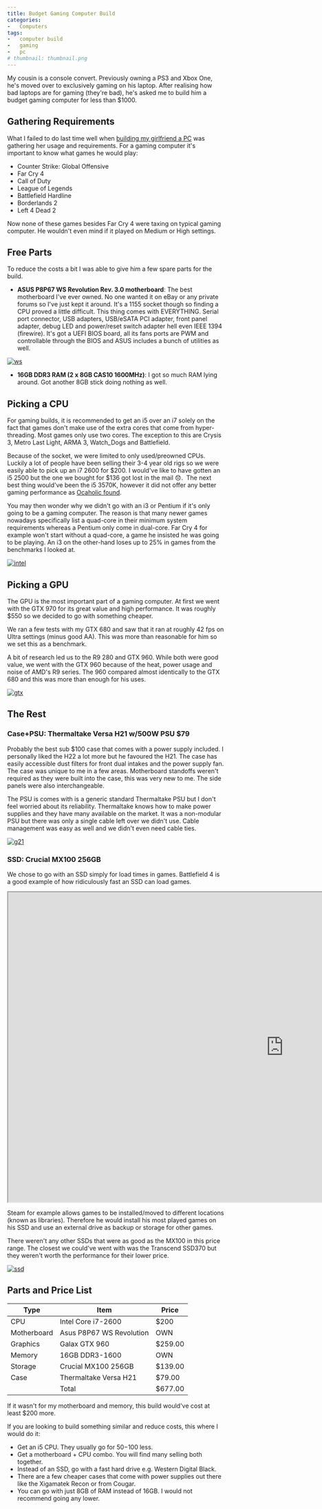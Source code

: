 ```yaml
---
title: Budget Gaming Computer Build
categories:
-   Computers
tags:
-   computer build
-   gaming
-   pc
# thumbnail: thumbnail.png
---
```


My cousin is a console convert. Previously owning a PS3 and Xbox One, he's moved over to exclusively gaming on his laptop. After realising how bad laptops are for gaming (they're bad), he's asked me to build him a budget gaming computer for less than $1000.

<!-- more -->

## Gathering Requirements

What I failed to do last time well when [building my girlfriend a PC](https://calvin.me/computer-build-girlfriend/) was gathering her usage and requirements. For a gaming computer it's important to know what games he would play:

*   Counter Strike: Global Offensive
*   Far Cry 4
*   Call of Duty
*   League of Legends
*   Battlefield Hardline
*   Borderlands 2
*   Left 4 Dead 2

Now none of these games besides Far Cry 4 were taxing on typical gaming computer. He wouldn't even mind if it played on Medium or High settings.

## Free Parts

To reduce the costs a bit I was able to give him a few spare parts for the build.

*   **ASUS P8P67 WS Revolution Rev. 3.0 motherboard**: The best motherboard I've ever owned. No one wanted it on eBay or any private forums so I've just kept it around. It's a 1155 socket though so finding a CPU proved a little difficult. This thing comes with EVERYTHING. Serial port connector, USB adapters, USB/eSATA PCI adapter, front panel adapter, debug LED and power/reset switch adapter hell even IEEE 1394 (firewire). It's got a UEFI BIOS board, all its fans ports are PWM and controllable through the BIOS and ASUS includes a bunch of utilities as well.

[![ws](ws.jpg)](ws.jpg)

*   **16GB DDR3 RAM (2 x 8GB CAS10 1600MHz)**: I got so much RAM lying around. Got another 8GB stick doing nothing as well.

## Picking a CPU

For gaming builds, it is recommended to get an i5 over an i7 solely on the fact that games don't make use of the extra cores that come from hyper-threading. Most games only use two cores. The exception to this are Crysis 3, Metro Last Light, ARMA 3, Watch_Dogs and Battlefield.

Because of the socket, we were limited to only used/preowned CPUs. Luckily a lot of people have been selling their 3-4 year old rigs so we were easily able to pick up an i7 2600 for $200. I would've like to have gotten an i5 2500 but the one we bought for $136 got lost in the mail :disappointed:.  The next best thing would've been the i5 3570K, however it did not offer any better gaming performance as [Ocaholic found](http://www.ocaholic.ch/modules/smartsection/item.php?itemid=1150).

You may then wonder why we didn't go with an i3 or Pentium if it's only going to be a gaming computer. The reason is that many newer games nowadays specifically list a quad-core in their minimum system requirements whereas a Pentium only come in dual-core. Far Cry 4 for example won't start without a quad-core, a game he insisted he was going to be playing. An i3 on the other-hand loses up to 25% in games from the benchmarks I looked at.

[![intel](intel-300x200.jpg)](intel.jpg)

## Picking a GPU

The GPU is the most important part of a gaming computer. At first we went with the GTX 970 for its great value and high performance. It was roughly $550 so we decided to go with something cheaper.

We ran a few tests with my GTX 680 and saw that it ran at roughly 42 fps on Ultra settings (minus good AA). This was more than reasonable for him so we set this as a benchmark.

A bit of research led us to the R9 280 and GTX 960. While both were good value, we went with the GTX 960 because of the heat, power usage and noise of AMD's R9 series. The 960 compared almost identically to the GTX 680 and this was more than enough for his uses.

[![gtx](gtx-e1430072757571-300x159.jpg)](gtx.jpg)

## The Rest

### Case+PSU: Thermaltake Versa H21 w/500W PSU $79

Probably the best sub $100 case that comes with a power supply included. I personally liked the H22 a lot more but he favoured the H21. The case has easily accessible dust filters for front dual intakes and the power supply fan. The case was unique to me in a few areas. Motherboard standoffs weren't required as they were built into the case, this was very new to me. The side panels were also interchangeable.

The PSU is comes with is a generic standard Thermaltake PSU but I don't feel worried about its reliability. Thermaltake knows how to make power supplies and they have many available on the market. It was a non-modular PSU but there was only a single cable left over we didn't use. Cable management was easy as well and we didn't even need cable ties.

[![g21](g21.jpeg)](g21.jpeg)

### SSD: Crucial MX100 256GB

We chose to go with an SSD simply for load times in games. Battlefield 4 is a good example of how ridiculously fast an SSD can load games.

<iframe src="https://www.youtube.com/embed/c1Uo0ykix8A" allowfullscreen width="1280" height="720"></iframe>

Steam for example allows games to be installed/moved to different locations (known as libraries). Therefore he would install his most played games on his SSD and use an external drive as backup or storage for other games.

There weren't any other SSDs that were as good as the MX100 in this price range. The closest we could've went with was the Transcend SSD370 but they weren't worth the performance for their lower price.

[![ssd](ssd-300x169.jpg)](ssd.jpg)

## Parts and Price List

| Type | Item | Price
|-|-|-
| CPU | Intel Core i7-2600 | $200
| Motherboard | Asus P8P67 WS Revolution | OWN
| Graphics | Galax GTX 960 | $259.00
| Memory | 16GB DDR3-1600 | OWN
| Storage | Crucial MX100 256GB | $139.00
| Case | Thermaltake Versa H21 | $79.00
||Total | $677.00

If it wasn't for my motherboard and memory, this build would've cost at least $200 more.

If you are looking to build something similar and reduce costs, this where I would do it:

*   Get an i5 CPU. They usually go for $50-$100 less.
*   Get a motherboard + CPU combo. You will find many selling both together.
*   Instead of an SSD, go with a fast hard drive e.g. Western Digital Black.
*   There are a few cheaper cases that come with power supplies out there like the Xigamatek Recon or from Cougar.
*   You can go with just 8GB of RAM instead of 16GB. I would not recommend going any lower.
